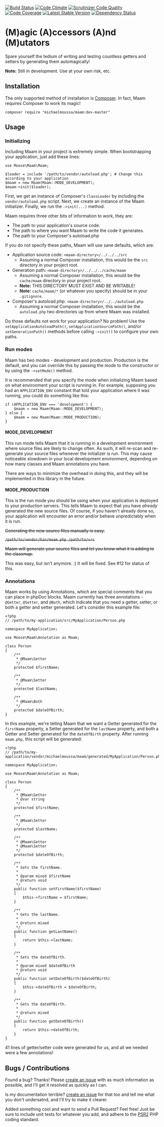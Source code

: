 [![Build Status](https://travis-ci.org/michaelmoussa/maam.svg?branch=master)](https://travis-ci.org/michaelmoussa/maam)
[![Code Climate](https://codeclimate.com/github/michaelmoussa/maam.png)](https://codeclimate.com/github/michaelmoussa/maam)
[![Scrutinizer Code Quality](https://scrutinizer-ci.com/g/michaelmoussa/maam/badges/quality-score.png?b=master)](https://scrutinizer-ci.com/g/michaelmoussa/maam/?branch=master)
[![Code Coverage](https://scrutinizer-ci.com/g/michaelmoussa/maam/badges/coverage.png?b=master)](https://scrutinizer-ci.com/g/michaelmoussa/maam/?branch=master)
[![Latest Stable Version](https://poser.pugx.org/michaelmoussa/maam/v/stable.png)](https://packagist.org/packages/michaelmoussa/maam)
[![Dependency Status](https://www.versioneye.com/user/projects/53c668d56c18d500aa000003/badge.svg)](https://www.versioneye.com/user/projects/53c668d56c18d500aa000003)
# (M)agic (A)ccessors (A)nd (M)utators

Spare yourself the tedium of writing and testing countless getters and setters by generating them automagically!

**Note:** Still in development. Use at your own risk, etc.

## Installation

The only supported method of installation is [Composer](https://getcomposer.org/). In fact, Maam requires Composer to
work its magic!

`composer require "michaelmoussa/maam:dev-master"`

## Usage

### Initializing

Including Maam in your project is extremely simple. When bootstrapping your application, just add these lines:

```
use Moose\Maam\Maam;

$loader = include '/path/to/vendor/autoload.php'; # Change this according to your application
$maam = new Maam(Maam::MODE_DEVELOPMENT);
$maam->init($loader);
```

First, we get an instance of Composer's `ClassLoader` by including the `vendor/autoload.php` script. Next, we create
an instance of the Maam initializer. Finally, we run the `->init(...)` method.

Maam requires three other bits of information to work, they are:

* The path to your application's source code.
* The path to where you want Maam to write the code it generates.
* The path to your Composer's autoload.php

If you do not specify these paths, Maam will use sane defaults, which are:

* Application source code: `<maam-directory>/../../../src`
  * Assuming a normal Composer installation, this would be the `src` directory in your project root.
* Generation path: `<maam-directory>/../../../cache/maam`
  * Assuming a normal Composer installation, this would be the `cache/maam` directory in your project root.
  * **Note:** THIS DIRECTORY MUST EXIST AND BE WRITABLE!
  * **Note:** `cache/maam/*` (or whatever you specify) should be in your `.gitignore`.
* Composer's autoload.php: `<maam-directory>/../../autoload.php`
  * Assuming a normal Composer installation, this would be the `autoload.php` two directories up from where Maam was installed.
  
Do those defaults not work for your application? No problem! Use the `setApplicationAutoloadPath()`, `setApplicationSourcePath()`, and/or `setGenerationPath()` methods before calling `->init()` to configure your own paths.

### Run modes

Maam has two modes - development and production. Production is the default, and you can override this by passing the mode to the constructor or by using the `->setMode()` method.

It is recommended that you specify the mode when initializing Maam based on what environment your script is running in. For example, supposing you had an `APPLICATION_ENV` constant that told your application where it was running, you could do something like this:

```
if (APPLICATION_ENV === 'development') {
    $maam = new Maam(Maam::MODE_DEVELOPMENT);
} else {
    $maam = new Maam(Maam::MODE_PRODUCTION);
}
```

#### MODE_DEVELOPMENT

This run mode tells Maam that it is running in a development environment where source files are likely to change
often. As such, it will re-scan and re-generate your source files whenever the initializer is run. This may
cause noticeable slowdown in your local development environment, depending on how many classes and Maam annotations
you have.

There are ways to minimize the overhead in doing this, and they will be implemented in this library in the future.

#### MODE_PRODUCTION

This is the run mode you should be using when your application is deployed to your production servers. This tells
Maam to expect that you have *already* generated the new source files. Of course, if you haven't already done so,
your application will encounter an error and/or behave unpredictably when it is run.

~~Generating the new source files manually is easy.~~

~~`/path/to/vendor/bin/maam.php /path/to/src`~~

~~Maam will generate your source files and let you know what it is adding to the classmap.~~

This was easy, but isn't anymore. :) It will be fixed. See #12 for status of this.

### Annotations

Maam works by using Annotations, which are special comments that you can place in phpDoc blocks. Maam currently has
three annotations - `@Getter`, `@Setter`, and `@Both`, which indicate that you need a getter, setter, or both a getter and setter generated. Let's consider this example file:

```
<?php
// /path/to/my-application/src/MyApplication/Person.php

namespace MyApplication;

use Moose\Maam\Annotation as Maam;

class Person
{
    /**
     * @Maam\Getter
     */
    protected $firstName;

    /**
     * @Maam\Setter
     */
    protected $lastName;

    /**
     * @Maam\Both
     */
    protected $dateOfBirth;
}
```

In this example, we're telling Maam that we want a Getter generated for the `firstName` property, a Setter generated
for the `lastName` property, and both a Getter and Setter generated for the `dateOfBirth` property. After running
`maam.php`, this script will be generated:

```
<?php
// /path/to/my-application/vendor/michaelmoussa/maam/generated/MyApplication/Person.php

namespace MyApplication;

use Moose\Maam\Annotation as Maam;

class Person
{
    /**
     * @Maam\Getter
     * @var string
     */
    protected $firstName;

    /**
     * @Maam\Setter
     */
    protected $lastName;

    /**
     * @Maam\Getter
     * @Maam\Setter
     */
    protected $dateOfBirth;

    /**
     * Sets the firstName.
     *
     * @param mixed $firstName
     * @return void
     */
    public function setFirstName($firstName)
    {
        $this->firstName = $firstName;
    }

    /**
     * Gets the lastName.
     *
     * @return mixed
     */
    public function getLastName()
    {
        return $this->lastName;
    }

    /**
     * Sets the dateOfBirth.
     *
     * @param mixed $dateOfBirth
     * @return void
     */
    public function setDateOfBirth($dateOfBirth)
    {
        $this->dateOfBirth = $dateOfBirth;
    }

    /**
     * Gets the dateOfBirth.
     *
     * @return mixed
     */
    public function getDateOfBirth()
    {
        return $this->dateOfBirth;
    }
}
```

41 lines of getter/setter code were generated for us, and all we needed were a few annotations!

## Bugs / Contributions

Found a bug? Thanks! Please [create an issue](https://github.com/michaelmoussa/maam/issues/new) with as much
information as possible, and I'll get it resolved as quickly as I can.

Is my documentation terrible? [create an issue](https://github.com/michaelmoussa/maam/issues/new) for that too and
tell me what you don't undersatnd, and I'll try to make it clearer.

Added something cool and want to send a Pull Request? Feel free! Just be sure to include unit tests for whatever
you add, and adhere to the [PSR2](https://github.com/php-fig/fig-standards/blob/master/accepted/PSR-2-coding-style-guide.md)
PHP coding standard.

